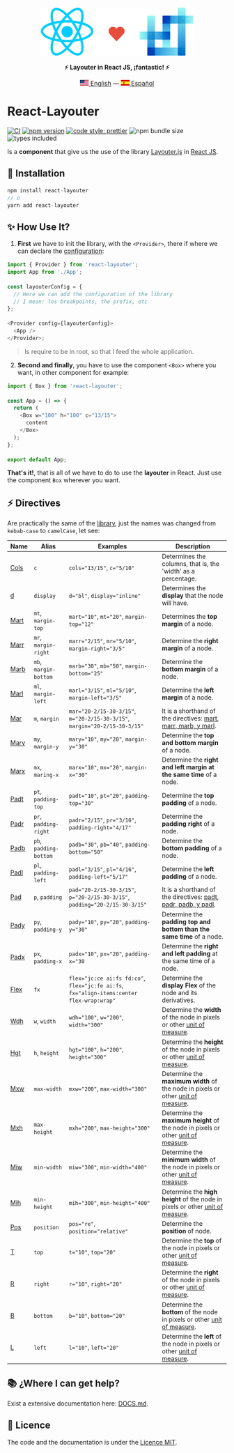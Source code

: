 <div align="center">
    <p>
      <img src="header.png" alt="React Layouter"/>
    </p>
    <p>
      <strong>⚡️ Layouter in React JS, ¡fantastic! ⚡️</strong>
    </p>
    <p>
        <a href="README.md"><img src="en_US.png" alt="English Language"/> English</a> — <a href="README-es_ES.md"><img src="es_ES.png" alt="Idioma Español"/> Español</a>
    </p>
</div>

# React-Layouter

[![CI](https://github.com/dapize/react-layouter/workflows/CI/badge.svg)](https://github.com/dapize/react-layouter/actions?query=workflow:"CI")
[![npm version](https://img.shields.io/npm/v/react-layouter.svg)](https://www.npmjs.org/package/react-layouter)
[![code style: prettier](https://img.shields.io/badge/code_style-prettier-ff69b4.svg)](https://github.com/prettier/prettier)
![npm bundle size](https://img.shields.io/bundlephobia/minzip/react-layouter)
![types included](https://badgen.net/npm/types/react-layouter)

Is a **component** that give us the use of the library [Layouter.js](https://github.com/dapize/layouter.js) in [React JS](https://reactjs.org/).

## 🔧 Installation

```js
npm install react-layouter
// o
yarn add react-layouter
```

## ✨ How Use It?

1. **First** we have to init the library, with the `<Provider>`, there if where we can declare the [configuration](https://github.com/dapize/layouter.js/blob/master/DOCS.md):

```js
import { Provider } from 'react-layouter';
import App from './App';

const layouterConfig = {
  // Here we can add the configuration of the library
  // I mean: los breakpoints, the prefix, etc
};

<Provider config={layouterConfig}>
  <App />
</Provider>;
```

> Is require to be in root, so that I feed the whole application.

2. **Second and finally**, you have to use the component `<Box>` where you want, in other component for example:

```js
import { Box } from 'react-layouter';

const App = () => {
  return (
    <Box w="100" h="100" c="13/15">
      content
    </Box>
  );
};

export default App;
```

**That's it!**, that is all of we have to do to use the **layouter** in React. Just use the component `Box` wherever you want.

## ⚡ Directives

Are practically the same of the [library](https://github.com/dapize/layouter.js), just the names was changed from `kebab-case` to `camelCase`, let see:

| Name                                                                                 | Alias                  | Examples                                                                                  | Description                                                                                                                                                                                                  |
| ------------------------------------------------------------------------------------ | ---------------------- | ----------------------------------------------------------------------------------------- | ------------------------------------------------------------------------------------------------------------------------------------------------------------------------------------------------------------ |
| [Cols](https://github.com/dapize/layouter.js/blob/master/DOCS.md#cols)               | `c`                    | `cols="13/15"`, `c="5/10"`                                                                | Determines the columns, that is, the 'width' as a percentage.                                                                                                                                                |
| [d](https://github.com/dapize/layouter.js/blob/master/DOCS.md#display)               | `display`              | `d="bl"`, `display="inline"`                                                              | Determines the **display** that the node will have.                                                                                                                                                          |
| [Mart](https://github.com/dapize/layouter.js/blob/master/DOCS.md#mart)               | `mt`, `margin-top`     | `mart="10"`, `mt="20"`, `margin-top="12"`                                                 | Determines the **top margin** of a node.                                                                                                                                                                     |
| [Marr](https://github.com/dapize/layouter.js/blob/master/DOCS.md#marr-marb-marl)     | `mr`, `margin-right`   | `marr="2/15"`, `mr="5/10"`, `margin-right="3/5"`                                          | Determine the **right margin** of a node.                                                                                                                                                                    |
| [Marb](https://github.com/dapize/layouter.js/blob/master/DOCS.md#marr-marb-marl)     | `mb`, `margin-bottom`  | `marb="30"`, `mb="50"`, `margin-bottom="25"`                                              | Determine the **bottom margin** of a node.                                                                                                                                                                   |
| [Marl](https://github.com/dapize/layouter.js/blob/master/DOCS.md#marr-marb-marl)     | `ml`, `margin-left`    | `marl="3/15"`, `ml="5/10"`, `margin-left="3/5"`                                           | Determine the **left margin** of a node.                                                                                                                                                                     |
| [Mar](https://github.com/dapize/layouter.js/blob/master/DOCS.md#mar)                 | `m`, `margin`          | `mar="20-2/15-30-3/15"`, `m="20-2/15-30-3/15"`, `margin="20-2/15-30-3/15"`                | It is a shorthand of the directives: [mart](https://github.com/dapize/layouter.js/blob/master/DOCS.md#mart), [marr, marb, y marl](https://github.com/dapize/layouter.js/blob/master/DOCS.md#marr-marb-marl). |
| [Mary](https://github.com/dapize/layouter.js/blob/master/DOCS.md#mary-marx)          | `my`, `margin-y`       | `mary="10"`, `my="20"`, `margin-y="30"`                                                   | Determine the **top and bottom margin** of a node.                                                                                                                                                           |
| [Marx](https://github.com/dapize/layouter.js/blob/master/DOCS.md#mary-marx)          | `mx`, `maring-x`       | `marx="10"`, `mx="20"`, `margin-x="30"`                                                   | Determine the **right and left margin at the same time** of a node.                                                                                                                                          |
| [Padt](https://github.com/dapize/layouter.js/blob/master/DOCS.md#padt)               | `pt`, `padding-top`    | `padt="10"`, `pt="20"`, `padding-top="30"`                                                | Determine the **top padding** of a node.                                                                                                                                                                     |
| [Padr](https://github.com/dapize/layouter.js/blob/master/DOCS.md#padr-padb-padl)     | `pr`, `padding-right`  | `padr="2/15"`, `pr="3/16"`, `padding-right="4/17"`                                        | Determine the **padding right** of a node.                                                                                                                                                                   |
| [Padb](https://github.com/dapize/layouter.js/blob/master/DOCS.md#padr-padb-padl)     | `pb`, `padding-bottom` | `padb="30"`, `pb="40"`, `padding-bottom="50"`                                             | Determine the **bottom padding** of a node.                                                                                                                                                                  |
| [Padl](https://github.com/dapize/layouter.js/blob/master/DOCS.md#padr-padb-padl)     | `pl`, `padding-left`   | `padl="3/15"`, `pl="4/16"`, `padding-left="5/17"`                                         | Determine the **left padding** of a node.                                                                                                                                                                    |
| [Pad](https://github.com/dapize/layouter.js/blob/master/DOCS.md#pad)                 | `p`, `padding`         | `pad="20-2/15-30-3/15"`, `p="20-2/15-30-3/15"`, `padding="20-2/15-30-3/15"`               | It is a shorthand of the directives: [padt](https://github.com/dapize/layouter.js/blob/master/DOCS.md#padt), [padr, padb, y padl](https://github.com/dapize/layouter.js/blob/master/DOCS.md#padr-padb-padl). |
| [Pady](https://github.com/dapize/layouter.js/blob/master/DOCS.md#pady-padx)          | `py`, `padding-y`      | `pady="10"`, `py="20"`, `padding-y="30"`                                                  | Determine the **padding top and bottom than the same time** of a node.                                                                                                                                       |
| [Padx](https://github.com/dapize/layouter.js/blob/master/DOCS.md#pady-padx)          | `px`, `padding-x`      | `padx="10"`, `px="20"`, `padding-x="30`                                                   | Determine the **right and left padding** at the same time of a node.                                                                                                                                         |
| [Flex](https://github.com/dapize/layouter.js/blob/master/DOCS.md#flex)               | `fx`                   | `flex="jc:ce ai:fs fd:co"`, `flex="jc:fe ai:fs`, `fx="align-items:center flex-wrap:wrap"` | Determine the **display Flex** of the node and its derivatives.                                                                                                                                              |
| [Wdh](https://github.com/dapize/layouter.js/blob/master/DOCS.md#width)               | `w`, `width`           | `wdh="100"`, `w="200"`, `width="300"`                                                     | Determine the **width** of the node in pixels or other [unit of measure](https://github.com/dapize/layouter.js/blob/master/DOCS.md#unit-of-measure).                                                         |
| [Hgt](https://github.com/dapize/layouter.js/blob/master/DOCS.md#height)              | `h`, `height`          | `hgt="100"`, `h="200"`, `height="300"`                                                    | Determine the **height** of the node in pixels or other [unit of measure](https://github.com/dapize/layouter.js/blob/master/DOCS.md#unit-of-measure).                                                        |
| [Mxw](https://github.com/dapize/layouter.js/blob/master/DOCS.md#maxwidth)            | `max-width`            | `mxw="200"`, `max-width="300"`                                                            | Determine the **maximum width** of the node in pixels or other [unit of measure](https://github.com/dapize/layouter.js/blob/master/DOCS.md#unit-of-measure).                                                 |
| [Mxh](https://github.com/dapize/layouter.js/blob/master/DOCS.md#maxheight)           | `max-height`           | `mxh="200"`, `max-height="300"`                                                           | Determine the **maximum height** of the node in pixels or other [unit of measure](https://github.com/dapize/layouter.js/blob/master/DOCS.md#unit-of-measure).                                                |
| [Miw](https://github.com/dapize/layouter.js/blob/master/DOCS.md#minwidth)            | `min-width`            | `miw="300"`, `min-width="400"`                                                            | Determine the **minimum width** of the node in pixels or other [unit of measure](https://github.com/dapize/layouter.js/blob/master/DOCS.md#unit-of-measure).                                                 |
| [Mih](https://github.com/dapize/layouter.js/blob/master/DOCS.md#minheight)           | `min-height`           | `mih="300"`, `min-height="400"`                                                           | Determine the **high height** of the node in pixels or other [unit of measure](https://github.com/dapize/layouter.js/blob/master/DOCS.md#unit-of-measure).                                                   |
| [Pos](https://github.com/dapize/layouter.js/blob/master/DOCS.md#position)            | `position`             | `pos="re"`, `position="relative"`                                                         | Determine the **position** of node.                                                                                                                                                                          |
| [T](https://github.com/dapize/layouter.js/blob/master/DOCS.md#top-right-bottom-left) | `top`                  | `t="10"`, `top="20"`                                                                      | Determine the **top** of the node in pixels or other [unit of measure](https://github.com/dapize/layouter.js/blob/master/DOCS.md#unit-of-measure).                                                           |
| [R](https://github.com/dapize/layouter.js/blob/master/DOCS.md#top-right-bottom-left) | `right`                | `r="10"`, `right="20"`                                                                    | Determine the **right** of the node in pixels or other [unit of measure](https://github.com/dapize/layouter.js/blob/master/DOCS.md#unit-of-measure).                                                         |
| [B](https://github.com/dapize/layouter.js/blob/master/DOCS.md#top-right-bottom-left) | `bottom`               | `b="10"`, `bottom="20"`                                                                   | Determine the **bottom** of the node in pixels or other [unit of measure](https://github.com/dapize/layouter.js/blob/master/DOCS.md#unit-of-measure).                                                        |
| [L](https://github.com/dapize/layouter.js/blob/master/DOCS.md#top-right-bottom-left) | `left`                 | `l="10"`, `left="20"`                                                                     | Determine the **left** of the node in pixels or other [unit of measure](DOCS.md#unit-of-measure).                                                                                                            |

## 📚 ¿Where I can get help?

Exist a extensive documentation here: [DOCS.md](https://github.com/dapize/layouter.js/blob/master/DOCS.md).

## 🧾 Licence

The code and the documentation is under the [Licence MIT](LICENSE).
